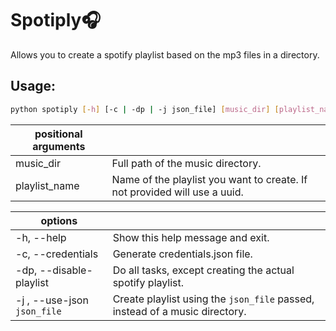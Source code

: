 # Spotiply🎧

Allows you to create a spotify playlist based on the mp3 files in a directory.

## Usage:


```bash
python spotiply [-h] [-c | -dp | -j json_file] [music_dir] [playlist_name]
```

| positional arguments |                                                                           |
| -------------------- | ------------------------------------------------------------------------- |
| music_dir            | Full path of the music directory.                                         |
| playlist_name        | Name of the playlist you want to create. If not provided will use a uuid. |

| options                     |                                                                             |
| --------------------------- | --------------------------------------------------------------------------- |
| -h, --help                  | Show this help message and exit.                                            |
| -c, --credentials           | Generate credentials.json file.                                             |
| -dp, --disable-playlist     | Do all tasks, except creating the actual spotify playlist.                  |
| -j , --use-json `json_file` | Create playlist using the `json_file` passed, instead of a music directory. |